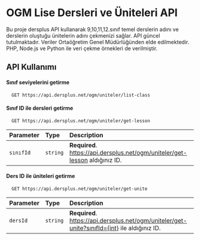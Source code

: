 
# OGM Lise Dersleri ve Üniteleri API 

Bu proje dersplus API kullanarak 9,10,11,12.sınıf temel derslerin adını ve derslerin oluştuğu ünitelerin adını çekmenizi sağlar. API güncel tutulmaktadır. Veriler Ortaöğretim Genel Müdürlüğünden elde edilmektedir. PHP, Node.js ve Python ile veri çekme örnekleri de verilmiştir.


## API Kullanımı

#### Sınıf seviyelerini getirme

```http
  GET https://api.dersplus.net/ogm/uniteler/list-class
```

#### Sınıf ID ile dersleri getirme

```http
  GET https://api.dersplus.net/ogm/uniteler/get-lesson
```

| Parameter | Type     | Description                       |
| :-------- | :------- | :-------------------------------- |
| `sınıfId`      | `string` | **Required**. https://api.dersplus.net/ogm/uniteler/get-lesson aldığınız ID. |

#### Ders ID ile üniteleri getirme

```http
  GET https://api.dersplus.net/ogm/uniteler/get-unite
```

| Parameter | Type     | Description                       |
| :-------- | :------- | :-------------------------------- |
| `dersId`      | `string` | **Required**. https://api.dersplus.net/ogm/uniteler/get-unite?sınıfId={int} ile aldığınız ID. |

